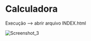 # Calculadora

Execução --> abrir arquivo INDEX.html

![Screenshot_3](https://user-images.githubusercontent.com/103772727/175779588-5758e316-968b-4ff2-bff6-3232364cf307.jpg)
